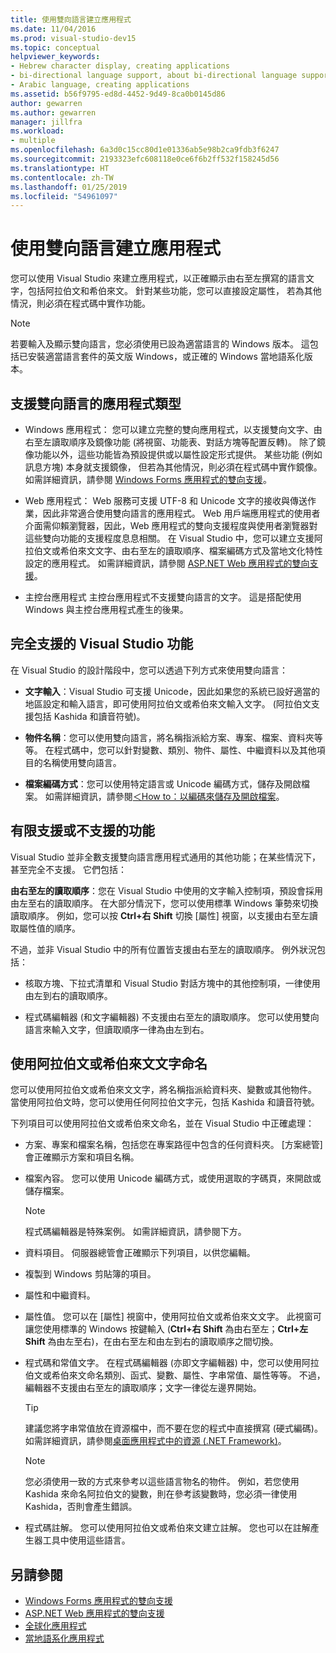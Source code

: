 ```yaml
---
title: 使用雙向語言建立應用程式
ms.date: 11/04/2016
ms.prod: visual-studio-dev15
ms.topic: conceptual
helpviewer_keywords:
- Hebrew character display, creating applications
- bi-directional language support, about bi-directional language support
- Arabic language, creating applications
ms.assetid: b56f9795-ed8d-4452-9d49-8ca0b0145d86
author: gewarren
ms.author: gewarren
manager: jillfra
ms.workload:
- multiple
ms.openlocfilehash: 6a3d0c15cc80d1e01336ab5e98b2ca9fdb3f6247
ms.sourcegitcommit: 2193323efc608118e0ce6f6b2ff532f158245d56
ms.translationtype: HT
ms.contentlocale: zh-TW
ms.lasthandoff: 01/25/2019
ms.locfileid: "54961097"
---
```

# <a name="creating-applications-in-bi-directional-languages"></a>使用雙向語言建立應用程式

您可以使用 Visual Studio 來建立應用程式，以正確顯示由右至左撰寫的語言文字，包括阿拉伯文和希伯來文。 針對某些功能，您可以直接設定屬性， 若為其他情況，則必須在程式碼中實作功能。

> [!NOTE]
> 若要輸入及顯示雙向語言，您必須使用已設為適當語言的 Windows 版本。 這包括已安裝適當語言套件的英文版 Windows，或正確的 Windows 當地語系化版本。

## <a name="types-of-application-that-support-bi-directional-languages"></a>支援雙向語言的應用程式類型

-  Windows 應用程式： 您可以建立完整的雙向應用程式，以支援雙向文字、由右至左讀取順序及鏡像功能 (將視窗、功能表、對話方塊等配置反轉)。 除了鏡像功能以外，這些功能皆為預設提供或以屬性設定形式提供。 某些功能 (例如訊息方塊) 本身就支援鏡像， 但若為其他情況，則必須在程式碼中實作鏡像。 如需詳細資訊，請參閱 [Windows Forms 應用程式的雙向支援](/dotnet/framework/winforms/advanced/bi-directional-support-for-windows-forms-applications)。

-  Web 應用程式： Web 服務可支援 UTF-8 和 Unicode 文字的接收與傳送作業，因此非常適合使用雙向語言的應用程式。 Web 用戶端應用程式的使用者介面需仰賴瀏覽器，因此，Web 應用程式的雙向支援程度與使用者瀏覽器對這些雙向功能的支援程度息息相關。 在 Visual Studio 中，您可以建立支援阿拉伯文或希伯來文文字、由右至左的讀取順序、檔案編碼方式及當地文化特性設定的應用程式。 如需詳細資訊，請參閱 [ASP.NET Web 應用程式的雙向支援](https://msdn.microsoft.com/Library/5576f9b1-9b86-41ef-8354-092d366bcd03)。

-  主控台應用程式 主控台應用程式不支援雙向語言的文字。 這是搭配使用 Windows 與主控台應用程式產生的後果。

## <a name="visual-studio-features-that-are-fully-supported"></a>完全支援的 Visual Studio 功能
 在 Visual Studio 的設計階段中，您可以透過下列方式來使用雙向語言：

-   **文字輸入**：Visual Studio 可支援 Unicode，因此如果您的系統已設好適當的地區設定和輸入語言，即可使用阿拉伯文或希伯來文輸入文字。 (阿拉伯文支援包括 Kashida 和讀音符號)。

-   **物件名稱**：您可以使用雙向語言，將名稱指派給方案、專案、檔案、資料夾等等。 在程式碼中，您可以針對變數、類別、物件、屬性、中繼資料以及其他項目的名稱使用雙向語言。

-   **檔案編碼方式**：您可以使用特定語言或 Unicode 編碼方式，儲存及開啟檔案。 如需詳細資訊，請參閱[＜How to：以編碼來儲存及開啟檔案](../ide/how-to-save-and-open-files-with-encoding.md)。

## <a name="features-with-limited-or-no-support"></a>有限支援或不支援的功能
 Visual Studio 並非全數支援雙向語言應用程式通用的其他功能；在某些情況下，甚至完全不支援。 它們包括：

**由右至左的讀取順序**：您在 Visual Studio 中使用的文字輸入控制項，預設會採用由左至右的讀取順序。 在大部分情況下，您可以使用標準 Windows 筆勢來切換讀取順序。 例如，您可以按 **Ctrl+右 Shift** 切換 [屬性] 視窗，以支援由右至左讀取屬性值的順序。

不過，並非 Visual Studio 中的所有位置皆支援由右至左的讀取順序。 例外狀況包括：

-   核取方塊、下拉式清單和 Visual Studio 對話方塊中的其他控制項，一律使用由左到右的讀取順序。

-   程式碼編輯器 (和文字編輯器) 不支援由右至左的讀取順序。 您可以使用雙向語言來輸入文字，但讀取順序一律為由左到右。

## <a name="naming-things-using-arabic-or-hebrew-text"></a>使用阿拉伯文或希伯來文文字命名
 您可以使用阿拉伯文或希伯來文文字，將名稱指派給資料夾、變數或其他物件。 當使用阿拉伯文時，您可以使用任何阿拉伯文字元，包括 Kashida 和讀音符號。

 下列項目可以使用阿拉伯文或希伯來文命名，並在 Visual Studio 中正確處理：

-   方案、專案和檔案名稱，包括您在專案路徑中包含的任何資料夾。 [方案總管] 會正確顯示方案和項目名稱。

-   檔案內容。 您可以使用 Unicode 編碼方式，或使用選取的字碼頁，來開啟或儲存檔案。

    > [!NOTE]
    >  程式碼編輯器是特殊案例。 如需詳細資訊，請參閱下方。

-   資料項目。 伺服器總管會正確顯示下列項目，以供您編輯。

-   複製到 Windows 剪貼簿的項目。

-   屬性和中繼資料。

-   屬性值。 您可以在 [屬性] 視窗中，使用阿拉伯文或希伯來文文字。 此視窗可讓您使用標準的 Windows 按鍵輸入 (**Ctrl+右 Shift** 為由右至左；**Ctrl+左 Shift** 為由左至右)，在由右至左和由左到右的讀取順序之間切換。

-   程式碼和常值文字。 在程式碼編輯器 (亦即文字編輯器) 中，您可以使用阿拉伯文或希伯來文命名類別、函式、變數、屬性、字串常值、屬性等等。 不過，編輯器不支援由右至左的讀取順序；文字一律從左邊界開始。

    > [!TIP]
    > 建議您將字串常值放在資源檔中，而不要在您的程式中直接撰寫 (硬式編碼)。 如需詳細資訊，請參閱[桌面應用程式中的資源 (.NET Framework)](/dotnet/framework/resources/index)。

    > [!NOTE]
    > 您必須使用一致的方式來參考以這些語言物名的物件。 例如，若您使用 Kashida 來命名阿拉伯文的變數，則在參考該變數時，您必須一律使用 Kashida，否則會產生錯誤。

-   程式碼註解。 您可以使用阿拉伯文或希伯來文建立註解。 您也可以在註解產生器工具中使用這些語言。

## <a name="see-also"></a>另請參閱

- [Windows Forms 應用程式的雙向支援](/dotnet/framework/winforms/advanced/bi-directional-support-for-windows-forms-applications)
- [ASP.NET Web 應用程式的雙向支援](https://msdn.microsoft.com/Library/5576f9b1-9b86-41ef-8354-092d366bcd03)
- [全球化應用程式](../ide/globalizing-applications.md)
- [當地語系化應用程式](../ide/localizing-applications.md)